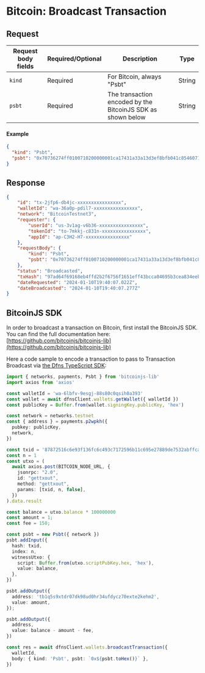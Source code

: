 # Bitcoin: Broadcast Transaction

## Request <a href="#request-body" id="request-body"></a>

| Request body fields | Required/Optional | Description                                                 | Type   |
| ------------------- | ----------------- | ----------------------------------------------------------- | ------ |
| `kind`              | Required          | For Bitcoin, always "Psbt"                                  | String |
| `psbt`              | Required          | The transaction encoded by the BitcoinJS SDK as shown below | String |

#### Example

```json
{
  "kind": "Psbt",
  "psbt": "0x70736274ff0100710200000001ca17431a33a13d3ef8bfb041c8546071f9d3a609abe3c91efbed83265e1426730100000000ffffffff02e803000000000000160014a40a65b46ff36c53f1afb8e35e25a4c0bcfc9979d6d1150000000000160014237ad8ba2ffd992f6ebc7ab388e77f00fc87d1c9000000000001011f54d6150000000000160014237ad8ba2ffd992f6ebc7ab388e77f00fc87d1c9000000"
}
```

## Response <a href="#response" id="response"></a>

```json
{
    "id": "tx-2jfp6-db4jc-xxxxxxxxxxxxxxxx",
    "walletId": "wa-36a0p-pdil7-xxxxxxxxxxxxxxxx",
    "network": "BitcoinTestnet3",
    "requester": {
        "userId": "us-3v1ag-v6b36-xxxxxxxxxxxxxxxx",
        "tokenId": "to-7mkkj-c831n-xxxxxxxxxxxxxxxx",
        "appId": "ap-C3H2-H7-xxxxxxxxxxxxxxxx"
    },
    "requestBody": {
        "kind": "Psbt",
        "psbt": "0x70736274ff0100710200000001ca17431a33a13d3ef8bfb041c8546071f9d3a609abe3c91efbed83265e1426730100000000ffffffff02e803000000000000160014a40a65b46ff36c53f1afb8e35e25a4c0bcfc9979d6d1150000000000160014237ad8ba2ffd992f6ebc7ab388e77f00fc87d1c9000000000001011f54d6150000000000160014237ad8ba2ffd992f6ebc7ab388e77f00fc87d1c9000000"
    },
    "status": "Broadcasted",
    "txHash": "97ad64f69168eb4ffd2b2f6756f1651eff43bcca04695b3cea834eebff5b7524",
    "dateRequested": "2024-01-10T19:40:07.022Z",
    "dateBroadcasted": "2024-01-10T19:40:07.277Z"
}
```

## BitcoinJS SDK

In order to broadcast a transaction on Bitcoin, first install the BitcoinJS SDK.  You can find the full documentation here: [https://github.com/bitcoinjs/bitcoinjs-lib](https://github.com/bitcoinjs/bitcoinjs-lib)

Here a code sample to encode a transaction to pass to Transaction Broadcast via [the Dfns TypeScript SDK](https://github.com/dfns/dfns-sdk-ts):

```typescript
import { networks, payments, Psbt } from 'bitcoinjs-lib'
import axios from 'axios'

const walletId = 'wa-6lbfv-9esgj-88s80c0qsih0a393'
const wallet = await dfnsClient.wallets.getWallet({ walletId })
const publicKey = Buffer.from(wallet.signingKey.publicKey, 'hex')

const network = networks.testnet
const { address } = payments.p2wpkh({
  pubkey: publicKey,
  network,
})

const txid = '87872516c6e93f136fc6c493c7172596b11c695e27889de7532abffcac2a4b5e'
const n = 1
const utxo = (
  await axios.post(BITCOIN_NODE_URL, {
    jsonrpc: "2.0",
    id: "gettxout",
    method: "gettxout",
    params: [txid, n, false],
  })
).data.result

const balance = utxo.balance * 100000000
const amount = 1;
const fee = 150;

const psbt = new Psbt({ network })
psbt.addInput({
  hash: txid,
  index: n,
  witnessUtxo: {
    script: Buffer.from(utxo.scriptPubKey.hex, 'hex'),
    value: balance,
  },
})

psbt.addOutput({
  address: 'tb1q5s9xtdr07dk98ud0hr34ufdycz70exte2kehm2',
  value: amount,
});

psbt.addOutput({
  address,
  value: balance - amount - fee,
})

const res = await dfnsClient.wallets.broadcastTransaction({
  walletId,
  body: { kind: 'Psbt', psbt: `0x${psbt.toHex()}` },
})
```
